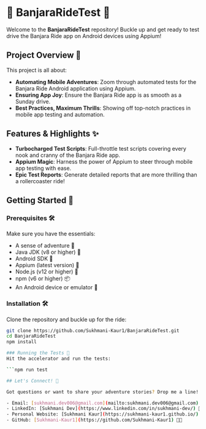 # 🚗 BanjaraRideTest 📱

Welcome to the **BanjaraRideTest** repository! Buckle up and get ready to test drive the Banjara Ride app on Android devices using Appium!

## Project Overview 🎉

This project is all about:

- **Automating Mobile Adventures**: Zoom through automated tests for the Banjara Ride Android application using Appium.
- **Ensuring App Joy**: Ensure the Banjara Ride app is as smooth as a Sunday drive.
- **Best Practices, Maximum Thrills**: Showing off top-notch practices in mobile app testing and automation.

## Features & Highlights ✨

- **Turbocharged Test Scripts**: Full-throttle test scripts covering every nook and cranny of the Banjara Ride app.
- **Appium Magic**: Harness the power of Appium to steer through mobile app testing with ease.
- **Epic Test Reports**: Generate detailed reports that are more thrilling than a rollercoaster ride!

## Getting Started 🚀

### Prerequisites 🛠️

Make sure you have the essentials:

- A sense of adventure 🌟
- Java JDK (v8 or higher) 🍵
- Android SDK 📱
- Appium (latest version) 🚀
- Node.js (v12 or higher) 🌳
- npm (v6 or higher) 📦
- An Android device or emulator 🚗

### Installation 🛠️

Clone the repository and buckle up for the ride:

```bash
git clone https://github.com/Sukhmani-Kaur1/BanjaraRideTest.git
cd BanjaraRideTest
npm install

### Running the Tests 🏁
Hit the accelerator and run the tests:

```npm run test

## Let's Connect! 🚀

Got questions or want to share your adventure stories? Drop me a line!

- Email: [sukhmani.dev006@gmail.com](mailto:sukhmani.dev006@gmail.com) 📧
- LinkedIn: [Sukhmani Dev](https://www.linkedin.com/in/sukhmani-dev/) 🔗
- Personal Website: [Sukhmani Kaur](https://sukhmani-kaur1.github.io/) 🌐
- GitHub: [Sukhmani-Kaur1](https://github.com/Sukhmani-Kaur1) 🐱‍💻
